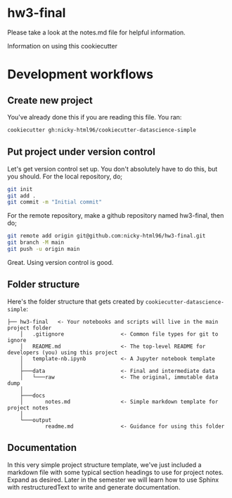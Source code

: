 # hw3-final
Please take a look at the notes.md file for helpful information.

Information on using this cookiecutter

Development workflows
=======================

Create new project
----------------------

You've already done this if you are reading this file. You ran:

```bash
cookiecutter gh:nicky-html96/cookiecutter-datascience-simple
```

Put project under version control
---------------------------------

Let's get version control set up. You don't absolutely have to do this, but you should. For the local repository, do;

```bash
git init
git add .
git commit -m "Initial commit"
```

For the remote repository, make a github repository named hw3-final, then do;

```bash
git remote add origin git@github.com:nicky-html96/hw3-final.git
git branch -M main
git push -u origin main
```

Great. Using version control is good.


Folder structure
-----------------

Here's the folder structure that gets created by `cookiecutter-datascience-simple`:

	├── hw3-final	<- Your notebooks and scripts will live in the main project folder
		│   .gitignore					<- Common file types for git to ignore
		│   README.md					<- The top-level README for developers (you) using this project
		│   template-nb.ipynb			<- A Jupyter notebook template
		│
		├───data						<- Final and intermediate data
		│   └───raw						<- The original, immutable data dump
		│
		├───docs
		│       notes.md				<- Simple markdown template for project notes
		│
		└───output
				readme.md				<- Guidance for using this folder


Documentation
--------------

In this very simple project structure template, we've just included a markdown file with some typical
section headings to use for project notes. Expand as desired. Later in the semester we will learn how to
use Sphinx with restructuredText to write and generate documentation.



